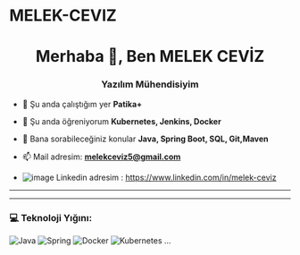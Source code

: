 # MELEK-CEVIZ


<h1 align="center">Merhaba 👋, Ben MELEK CEVİZ</h1>
<h3 align="center">Yazılım Mühendisiyim</h3>

- 🔭 Şu anda çalıştığım yer **Patika+**

- 🌱 Şu anda öğreniyorum **Kubernetes, Jenkins, Docker**

- 💬 Bana sorabileceğiniz konular **Java, Spring Boot, SQL, Git,Maven**

- 📫 Mail adresim: **melekceviz5@gmail.com**
- ![image](https://github.com/user-attachments/assets/58c6fa38-bd6e-4ab6-9baf-9b594d08d074)
Linkedin adresim : https://www.linkedin.com/in/melek-ceviz


---


---

### 💻 Teknoloji Yığını:
![Java](https://img.shields.io/badge/Java-ED8B00?style=for-the-badge&logo=java&logoColor=white)
![Spring](https://img.shields.io/badge/Spring-6DB33F?style=for-the-badge&logo=spring&logoColor=white)
![Docker](https://img.shields.io/badge/Docker-2496ED?style=for-the-badge&logo=docker&logoColor=white)
![Kubernetes](https://img.shields.io/badge/Kubernetes-326CE5?style=for-the-badge&logo=kubernetes&logoColor=white)
...
